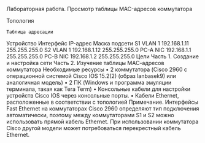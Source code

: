Лабораторная работа. Просмотр таблицы MAC-адресов коммутатора 

Топология
 
	Таблица адресации
Устройство	Интерфейс	IP-адрес	Маска подсети
S1	VLAN 1	192.168.1.11	255.255.255.0
S2	VLAN 1	192.168.1.12	255.255.255.0
PC-A	NIC	192.168.1.1	255.255.255.0
PC-B	NIC	192.168.1.2	255.255.255.0
	Цели
Часть 1. Создание и настройка сети
Часть 2. Изучение таблицы МАС-адресов коммутатора
	Необходимые ресурсы
•	2 коммутатора (Cisco 2960 с операционной системой Cisco IOS 15.2(2) (образ lanbasek9) или аналогичная модель)
•	2 ПК (Windows и программа эмуляции терминала, такая как Tera Term)
•	Консольные кабели для настройки устройств Cisco IOS через консольные порты.
•	Кабели Ethernet, расположенные в соответствии с топологией
Примечание. Интерфейсы Fast Ethernet на коммутаторах Cisco 2960 определяют тип подключения автоматически, поэтому между коммутаторами S1 и S2 можно использовать прямой кабель Ethernet. При использовании коммутатора Cisco другой модели может потребоваться перекрестный кабель Ethernet.
